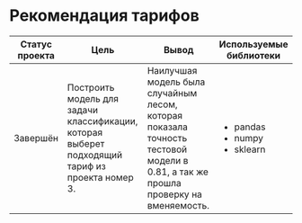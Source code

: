 # Рекомендация тарифов
Статус проекта | Цель | Вывод | Используемые библиотеки
------------- |---------------- | ---------------- | -----------------------
Завершён | Построить модель для задачи классификации, которая выберет подходящий тариф из проекта номер 3. |	Наилучшая модель была случайным лесом, которая показала точность тестовой модели в 0.81, а так же прошла проверку на вменяемость. | <ul><li>pandas</li><li>numpy</li><li>sklearn</li>
